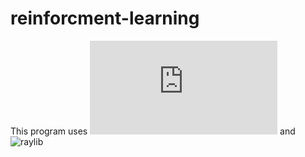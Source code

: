 # reinforcment-learning
This program uses ![eigen](https://eigen.tuxfamily.org/index.php?title=Main_Page) and ![raylib](https://www.raylib.com/)
